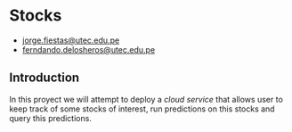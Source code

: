 # Stocks

- jorge.fiestas@utec.edu.pe
- ferndando.delosheros@utec.edu.pe

## Introduction

In this proyect we will attempt to deploy a *cloud service* that allows user to keep track of some stocks of interest, run predictions on this stocks and query this predictions.
